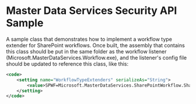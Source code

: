 # Master Data Services Security API Sample

A sample class that demonstrates how to implement a workflow type extender for SharePoint workflows. Once built, the assembly that contains this class should be put in the same folder as the workflow listener (Microsoft.MasterDataServices.Workflow.exe), and the
listener's config file should be updated to reference this class, like this:

```XML
<code>  
    <setting name="WorkflowTypeExtenders" serializeAs="String">  
        <value>SPWF=Microsoft.MasterDataServices.SharePointWorkflow.SharePointWorkflowExtender, Microsoft.MasterDataServices.SharePointWorkflow, Version=1.0.0.0</value>  
    </setting>  
</code>  
```